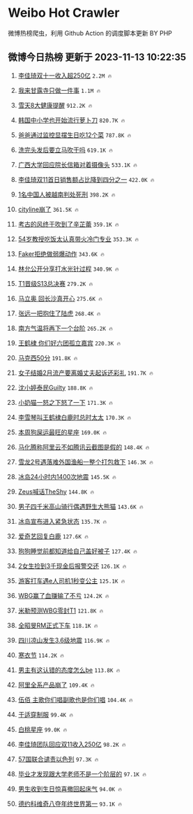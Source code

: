 # Weibo Hot Crawler 



微博热榜爬虫，利用 Github Action 的调度脚本更新 BY PHP 


## 微博今日热榜 更新于 2023-11-13 10:22:35 
1. [李佳琦双十一收入超250亿](https://s.weibo.com/weibo?q=%23%E6%9D%8E%E4%BD%B3%E7%90%A6%E5%8F%8C%E5%8D%81%E4%B8%80%E6%94%B6%E5%85%A5%E8%B6%85250%E4%BA%BF%23&t=31&band_rank=1&Refer=top) `2.2M 🔥` 

1. [我来甘露寺只做一件事](https://s.weibo.com/weibo?q=%23%E6%88%91%E6%9D%A5%E7%94%98%E9%9C%B2%E5%AF%BA%E5%8F%AA%E5%81%9A%E4%B8%80%E4%BB%B6%E4%BA%8B%23&t=31&band_rank=2&Refer=top) `1.1M 🔥` 

1. [雪天8大健康提醒](https://s.weibo.com/weibo?q=%23%E9%9B%AA%E5%A4%A98%E5%A4%A7%E5%81%A5%E5%BA%B7%E6%8F%90%E9%86%92%23&t=31&band_rank=3&Refer=top) `912.2K 🔥` 

1. [韩国中小学也开始流行萝卜刀](https://s.weibo.com/weibo?q=%23%E9%9F%A9%E5%9B%BD%E4%B8%AD%E5%B0%8F%E5%AD%A6%E4%B9%9F%E5%BC%80%E5%A7%8B%E6%B5%81%E8%A1%8C%E8%90%9D%E5%8D%9C%E5%88%80%23&t=31&band_rank=4&Refer=top) `820.7K 🔥` 

1. [爸爸通过监控显摆生日吃12个菜](https://s.weibo.com/weibo?q=%23%E7%88%B8%E7%88%B8%E9%80%9A%E8%BF%87%E7%9B%91%E6%8E%A7%E6%98%BE%E6%91%86%E7%94%9F%E6%97%A5%E5%90%8312%E4%B8%AA%E8%8F%9C%23&t=31&band_rank=5&Refer=top) `787.8K 🔥` 

1. [洗完头发后要立马吹干吗](https://s.weibo.com/weibo?q=%E6%B4%97%E5%AE%8C%E5%A4%B4%E5%8F%91%E5%90%8E%E8%A6%81%E7%AB%8B%E9%A9%AC%E5%90%B9%E5%B9%B2%E5%90%97&t=31&band_rank=6&Refer=top) `619.1K 🔥` 

1. [广西大学回应院长信箱对着摄像头](https://s.weibo.com/weibo?q=%23%E5%B9%BF%E8%A5%BF%E5%A4%A7%E5%AD%A6%E5%9B%9E%E5%BA%94%E9%99%A2%E9%95%BF%E4%BF%A1%E7%AE%B1%E5%AF%B9%E7%9D%80%E6%91%84%E5%83%8F%E5%A4%B4%23&t=31&band_rank=7&Refer=top) `533.1K 🔥` 

1. [李佳琦双11首日销售额占比降到四分之一](https://s.weibo.com/weibo?q=%23%E6%9D%8E%E4%BD%B3%E7%90%A6%E5%8F%8C11%E9%A6%96%E6%97%A5%E9%94%80%E5%94%AE%E9%A2%9D%E5%8D%A0%E6%AF%94%E9%99%8D%E5%88%B0%E5%9B%9B%E5%88%86%E4%B9%8B%E4%B8%80%23&t=31&band_rank=8&Refer=top) `422.0K 🔥` 

1. [1名中国人被越南判处死刑](https://s.weibo.com/weibo?q=%231%E5%90%8D%E4%B8%AD%E5%9B%BD%E4%BA%BA%E8%A2%AB%E8%B6%8A%E5%8D%97%E5%88%A4%E5%A4%84%E6%AD%BB%E5%88%91%23&t=31&band_rank=9&Refer=top) `398.2K 🔥` 

1. [cityline崩了](https://s.weibo.com/weibo?q=cityline%E5%B4%A9%E4%BA%86&t=31&band_rank=10&Refer=top) `361.5K 🔥` 

1. [考古的风终于吹到了辛芷蕾](https://s.weibo.com/weibo?q=%E8%80%83%E5%8F%A4%E7%9A%84%E9%A3%8E%E7%BB%88%E4%BA%8E%E5%90%B9%E5%88%B0%E4%BA%86%E8%BE%9B%E8%8A%B7%E8%95%BE&t=31&band_rank=11&Refer=top) `359.1K 🔥` 

1. [54岁教授吃饭太认真带火冷门专业](https://s.weibo.com/weibo?q=%2354%E5%B2%81%E6%95%99%E6%8E%88%E5%90%83%E9%A5%AD%E5%A4%AA%E8%AE%A4%E7%9C%9F%E5%B8%A6%E7%81%AB%E5%86%B7%E9%97%A8%E4%B8%93%E4%B8%9A%23&t=31&band_rank=12&Refer=top) `353.3K 🔥` 

1. [Faker拒绝做弱爆动作](https://s.weibo.com/weibo?q=%23Faker%E6%8B%92%E7%BB%9D%E5%81%9A%E5%BC%B1%E7%88%86%E5%8A%A8%E4%BD%9C%23&t=31&band_rank=13&Refer=top) `343.6K 🔥` 

1. [林允公开分享打水光针过程](https://s.weibo.com/weibo?q=%23%E6%9E%97%E5%85%81%E5%85%AC%E5%BC%80%E5%88%86%E4%BA%AB%E6%89%93%E6%B0%B4%E5%85%89%E9%92%88%E8%BF%87%E7%A8%8B%23&t=31&band_rank=14&Refer=top) `340.9K 🔥` 

1. [T1晋级S13总决赛](https://s.weibo.com/weibo?q=%23T1%E6%99%8B%E7%BA%A7S13%E6%80%BB%E5%86%B3%E8%B5%9B%23&t=31&band_rank=15&Refer=top) `279.2K 🔥` 

1. [马立奥 回长沙真开心](https://s.weibo.com/weibo?q=%E9%A9%AC%E7%AB%8B%E5%A5%A5%20%E5%9B%9E%E9%95%BF%E6%B2%99%E7%9C%9F%E5%BC%80%E5%BF%83&t=31&band_rank=16&Refer=top) `275.6K 🔥` 

1. [张远一把抱住了陆虎](https://s.weibo.com/weibo?q=%23%E5%BC%A0%E8%BF%9C%E4%B8%80%E6%8A%8A%E6%8A%B1%E4%BD%8F%E4%BA%86%E9%99%86%E8%99%8E%23&t=31&band_rank=17&Refer=top) `268.4K 🔥` 

1. [南方气温将再下一个台阶](https://s.weibo.com/weibo?q=%23%E5%8D%97%E6%96%B9%E6%B0%94%E6%B8%A9%E5%B0%86%E5%86%8D%E4%B8%8B%E4%B8%80%E4%B8%AA%E5%8F%B0%E9%98%B6%23&t=31&band_rank=18&Refer=top) `265.2K 🔥` 

1. [王鹤棣 你们好六团孤立嘉宾](https://s.weibo.com/weibo?q=%E7%8E%8B%E9%B9%A4%E6%A3%A3%20%E4%BD%A0%E4%BB%AC%E5%A5%BD%E5%85%AD%E5%9B%A2%E5%AD%A4%E7%AB%8B%E5%98%89%E5%AE%BE&t=31&band_rank=19&Refer=top) `220.3K 🔥` 

1. [马克西50分](https://s.weibo.com/weibo?q=%23%E9%A9%AC%E5%85%8B%E8%A5%BF50%E5%88%86%23&t=31&band_rank=20&Refer=top) `191.8K 🔥` 

1. [女子结婚2月流产要离婚丈夫起诉还彩礼](https://s.weibo.com/weibo?q=%23%E5%A5%B3%E5%AD%90%E7%BB%93%E5%A9%9A2%E6%9C%88%E6%B5%81%E4%BA%A7%E8%A6%81%E7%A6%BB%E5%A9%9A%E4%B8%88%E5%A4%AB%E8%B5%B7%E8%AF%89%E8%BF%98%E5%BD%A9%E7%A4%BC%23&t=31&band_rank=21&Refer=top) `191.7K 🔥` 

1. [沈小婷泰民Guilty](https://s.weibo.com/weibo?q=%E6%B2%88%E5%B0%8F%E5%A9%B7%E6%B3%B0%E6%B0%91Guilty&t=31&band_rank=22&Refer=top) `188.8K 🔥` 

1. [小奶猫一怒之下怒了一下](https://s.weibo.com/weibo?q=%E5%B0%8F%E5%A5%B6%E7%8C%AB%E4%B8%80%E6%80%92%E4%B9%8B%E4%B8%8B%E6%80%92%E4%BA%86%E4%B8%80%E4%B8%8B&t=31&band_rank=23&Refer=top) `171.3K 🔥` 

1. [李雪琴叫王鹤棣白鹿时总时太太](https://s.weibo.com/weibo?q=%23%E6%9D%8E%E9%9B%AA%E7%90%B4%E5%8F%AB%E7%8E%8B%E9%B9%A4%E6%A3%A3%E7%99%BD%E9%B9%BF%E6%97%B6%E6%80%BB%E6%97%B6%E5%A4%AA%E5%A4%AA%23&t=31&band_rank=24&Refer=top) `170.3K 🔥` 

1. [本周狗屎运最旺的星座](https://s.weibo.com/weibo?q=%E6%9C%AC%E5%91%A8%E7%8B%97%E5%B1%8E%E8%BF%90%E6%9C%80%E6%97%BA%E7%9A%84%E6%98%9F%E5%BA%A7&t=31&band_rank=25&Refer=top) `169.0K 🔥` 

1. [马化腾称阿里云不如腾讯云截图是假的](https://s.weibo.com/weibo?q=%23%E9%A9%AC%E5%8C%96%E8%85%BE%E7%A7%B0%E9%98%BF%E9%87%8C%E4%BA%91%E4%B8%8D%E5%A6%82%E8%85%BE%E8%AE%AF%E4%BA%91%E6%88%AA%E5%9B%BE%E6%98%AF%E5%81%87%E7%9A%84%23&t=31&band_rank=26&Refer=top) `148.4K 🔥` 

1. [雪龙2号遇落难外国渔船一整个打包救下](https://s.weibo.com/weibo?q=%23%E9%9B%AA%E9%BE%992%E5%8F%B7%E9%81%87%E8%90%BD%E9%9A%BE%E5%A4%96%E5%9B%BD%E6%B8%94%E8%88%B9%E4%B8%80%E6%95%B4%E4%B8%AA%E6%89%93%E5%8C%85%E6%95%91%E4%B8%8B%23&t=31&band_rank=27&Refer=top) `146.3K 🔥` 

1. [冰岛24小时内1400次地震](https://s.weibo.com/weibo?q=%23%E5%86%B0%E5%B2%9B24%E5%B0%8F%E6%97%B6%E5%86%851400%E6%AC%A1%E5%9C%B0%E9%9C%87%23&t=31&band_rank=28&Refer=top) `145.5K 🔥` 

1. [Zeus喊话TheShy](https://s.weibo.com/weibo?q=%23Zeus%E5%96%8A%E8%AF%9DTheShy%23&t=31&band_rank=29&Refer=top) `144.8K 🔥` 

1. [男子四千米高山骑行偶遇野生大熊猫](https://s.weibo.com/weibo?q=%23%E7%94%B7%E5%AD%90%E5%9B%9B%E5%8D%83%E7%B1%B3%E9%AB%98%E5%B1%B1%E9%AA%91%E8%A1%8C%E5%81%B6%E9%81%87%E9%87%8E%E7%94%9F%E5%A4%A7%E7%86%8A%E7%8C%AB%23&t=31&band_rank=30&Refer=top) `143.6K 🔥` 

1. [冰岛宣布进入紧急状态](https://s.weibo.com/weibo?q=%23%E5%86%B0%E5%B2%9B%E5%AE%A3%E5%B8%83%E8%BF%9B%E5%85%A5%E7%B4%A7%E6%80%A5%E7%8A%B6%E6%80%81%23&t=31&band_rank=31&Refer=top) `135.7K 🔥` 

1. [爱奇艺回复白鹿](https://s.weibo.com/weibo?q=%23%E7%88%B1%E5%A5%87%E8%89%BA%E5%9B%9E%E5%A4%8D%E7%99%BD%E9%B9%BF%23&t=31&band_rank=32&Refer=top) `127.6K 🔥` 

1. [狗狗睡觉前都知道给自己盖好被子](https://s.weibo.com/weibo?q=%E7%8B%97%E7%8B%97%E7%9D%A1%E8%A7%89%E5%89%8D%E9%83%BD%E7%9F%A5%E9%81%93%E7%BB%99%E8%87%AA%E5%B7%B1%E7%9B%96%E5%A5%BD%E8%A2%AB%E5%AD%90&t=31&band_rank=33&Refer=top) `127.4K 🔥` 

1. [2女生捡到3千现金后报警交还](https://s.weibo.com/weibo?q=%232%E5%A5%B3%E7%94%9F%E6%8D%A1%E5%88%B03%E5%8D%83%E7%8E%B0%E9%87%91%E5%90%8E%E6%8A%A5%E8%AD%A6%E4%BA%A4%E8%BF%98%23&t=31&band_rank=34&Refer=top) `126.1K 🔥` 

1. [游客打车遇e人司机1秒变公主](https://s.weibo.com/weibo?q=%23%E6%B8%B8%E5%AE%A2%E6%89%93%E8%BD%A6%E9%81%87e%E4%BA%BA%E5%8F%B8%E6%9C%BA1%E7%A7%92%E5%8F%98%E5%85%AC%E4%B8%BB%23&t=31&band_rank=35&Refer=top) `125.1K 🔥` 

1. [WBG赢了血赚输了不亏](https://s.weibo.com/weibo?q=WBG%E8%B5%A2%E4%BA%86%E8%A1%80%E8%B5%9A%E8%BE%93%E4%BA%86%E4%B8%8D%E4%BA%8F&t=31&band_rank=36&Refer=top) `124.2K 🔥` 

1. [米勒预测WBG零封T1](https://s.weibo.com/weibo?q=%23%E7%B1%B3%E5%8B%92%E9%A2%84%E6%B5%8BWBG%E9%9B%B6%E5%B0%81T1%23&t=31&band_rank=37&Refer=top) `121.8K 🔥` 

1. [全昭旻RM正式下车](https://s.weibo.com/weibo?q=%23%E5%85%A8%E6%98%AD%E6%97%BBRM%E6%AD%A3%E5%BC%8F%E4%B8%8B%E8%BD%A6%23&t=31&band_rank=38&Refer=top) `118.1K 🔥` 

1. [四川凉山发生3.6级地震](https://s.weibo.com/weibo?q=%23%E5%9B%9B%E5%B7%9D%E5%87%89%E5%B1%B1%E5%8F%91%E7%94%9F3.6%E7%BA%A7%E5%9C%B0%E9%9C%87%23&t=31&band_rank=39&Refer=top) `116.9K 🔥` 

1. [寒衣节](https://s.weibo.com/weibo?q=%E5%AF%92%E8%A1%A3%E8%8A%82&t=31&band_rank=40&Refer=top) `114.2K 🔥` 

1. [男主有这认错的态度怎么be](https://s.weibo.com/weibo?q=%23%E7%94%B7%E4%B8%BB%E6%9C%89%E8%BF%99%E8%AE%A4%E9%94%99%E7%9A%84%E6%80%81%E5%BA%A6%E6%80%8E%E4%B9%88be%23&t=31&band_rank=41&Refer=top) `113.8K 🔥` 

1. [阿里全系产品崩了](https://s.weibo.com/weibo?q=%23%E9%98%BF%E9%87%8C%E5%85%A8%E7%B3%BB%E4%BA%A7%E5%93%81%E5%B4%A9%E4%BA%86%23&t=31&band_rank=42&Refer=top) `109.4K 🔥` 

1. [伍佰 主歌你们唱副歌也是你们唱](https://s.weibo.com/weibo?q=%E4%BC%8D%E4%BD%B0%20%E4%B8%BB%E6%AD%8C%E4%BD%A0%E4%BB%AC%E5%94%B1%E5%89%AF%E6%AD%8C%E4%B9%9F%E6%98%AF%E4%BD%A0%E4%BB%AC%E5%94%B1&t=31&band_rank=43&Refer=top) `104.4K 🔥` 

1. [于适穿制服](https://s.weibo.com/weibo?q=%23%E4%BA%8E%E9%80%82%E7%A9%BF%E5%88%B6%E6%9C%8D%23&t=31&band_rank=44&Refer=top) `99.4K 🔥` 

1. [白桃星座](https://s.weibo.com/weibo?q=%E7%99%BD%E6%A1%83%E6%98%9F%E5%BA%A7&t=31&band_rank=45&Refer=top) `99.0K 🔥` 

1. [李佳琦团队回应双11收入250亿](https://s.weibo.com/weibo?q=%23%E6%9D%8E%E4%BD%B3%E7%90%A6%E5%9B%A2%E9%98%9F%E5%9B%9E%E5%BA%94%E5%8F%8C11%E6%94%B6%E5%85%A5250%E4%BA%BF%23&t=31&band_rank=46&Refer=top) `98.2K 🔥` 

1. [57国联合谴责以色列](https://s.weibo.com/weibo?q=%2357%E5%9B%BD%E8%81%94%E5%90%88%E8%B0%B4%E8%B4%A3%E4%BB%A5%E8%89%B2%E5%88%97%23&t=31&band_rank=47&Refer=top) `97.3K 🔥` 

1. [毕业才发现跟大学老师不是一个阶层的](https://s.weibo.com/weibo?q=%E6%AF%95%E4%B8%9A%E6%89%8D%E5%8F%91%E7%8E%B0%E8%B7%9F%E5%A4%A7%E5%AD%A6%E8%80%81%E5%B8%88%E4%B8%8D%E6%98%AF%E4%B8%80%E4%B8%AA%E9%98%B6%E5%B1%82%E7%9A%84&t=31&band_rank=48&Refer=top) `97.1K 🔥` 

1. [男生收到生日惊喜撤回起床气](https://s.weibo.com/weibo?q=%23%E7%94%B7%E7%94%9F%E6%94%B6%E5%88%B0%E7%94%9F%E6%97%A5%E6%83%8A%E5%96%9C%E6%92%A4%E5%9B%9E%E8%B5%B7%E5%BA%8A%E6%B0%94%23&t=31&band_rank=49&Refer=top) `94.0K 🔥` 

1. [德约科维奇八夺年终世界第一](https://s.weibo.com/weibo?q=%23%E5%BE%B7%E7%BA%A6%E7%A7%91%E7%BB%B4%E5%A5%87%E5%85%AB%E5%A4%BA%E5%B9%B4%E7%BB%88%E4%B8%96%E7%95%8C%E7%AC%AC%E4%B8%80%23&t=31&band_rank=50&Refer=top) `93.1K 🔥` 


